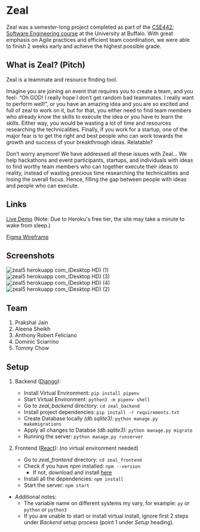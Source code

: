 # Zeal

Zeal was a semester-long project completed as part of the [CSE442: Software Engineering course](https://cse442.com/) at the University at Buffalo. With great emphasis on Agile practices and efficient team coordination, we were able to finish 2 weeks early and achieve the highest possible grade.

## What is Zeal? (Pitch)

Zeal is a teammate and resource finding tool.

Imagine you are joining an event that requires you to create a team, and you feel- “Oh GOD! I really hope I don’t get random bad teammates. I really want to perform well!”, or you have an amazing idea and you are so excited and full of zeal to work on it, but for that, you either need to find team members who already know the skills to execute the idea or you have to learn the skills. Either way, you would be wasting a lot of time and resources researching the technicalities. Finally, if you work for a startup, one of the major fear is to get the right and best people who can work towards the growth and success of your breakthrough ideas. Relatable?

Don’t worry anymore! We have addressed all these issues with Zeal…
We help hackathons and event participants, startups, and individuals with ideas to find worthy team members who can together execute their ideas to reality, instead of wasting precious time researching the technicalities and losing the overall focus. Hence, filling the gap between people with ideas and people who can execute.

## Links

[Live Demo](https://zeal5.herokuapp.com/) (Note: Due to Heroku's free tier, the site may take a minute to wake from sleep.)

[Figma Wireframe](https://www.figma.com/file/aR9EqyzY9YERRAejHNCRDB/Zeal?node-id=0%3A1)

## Screenshots

![zeal5 herokuapp com_(Desktop HD) (1)](https://user-images.githubusercontent.com/54859075/178938157-1316f030-e690-4466-9a1e-2cfbf1f7eaad.png)
![zeal5 herokuapp com_(Desktop HD) (3)](https://user-images.githubusercontent.com/54859075/178938181-91b3f90f-7a7a-49eb-b233-90f606435cfb.png)
![zeal5 herokuapp com_(Desktop HD) (4)](https://user-images.githubusercontent.com/54859075/178938192-e417ff75-acbc-4a3e-8475-6ac98f903735.png)
![zeal5 herokuapp com_(Desktop HD) (2)](https://user-images.githubusercontent.com/54859075/178938199-6cfa7dde-eb22-4d22-b236-2a6695573f37.png)


## Team

1. Prakshal Jain
2. Aleena Sheikh
3. Anthony Robert Feliciano
4. Dominic Sciarrino
5. Tommy Chow

## Setup

1. Backend ([Django](https://www.djangoproject.com/)):
    * Install Virtual Environment: ```pip install pipenv```
    * Start Virtual Environment: ```python3 -m pipenv shell```
    * Go to *zeal_backend* directory: ```cd zeal_backend```
    * Install project dependencies: ```pip install -r requirements.txt```
    * Create Database locally *(db.sqlite3)*: ```python manage.py makemigrations```
    * Apply all changes to Databse *(db.sqlite3)*: ```python manage.py migrate```
    * Running the server: ```python manage.py runserver```

2. Frontend ([React](https://reactjs.org/)): (no virtual environment needed)
    * Go to *zeal_frontend* directory: ```cd zeal_frontend```
    * Check if you have *npm* installed: ```npm --version```
      * If not, download and install [here](https://nodejs.org/en/download/)
    * Install all the dependencies: ```npm install```
    * Start the server: ```npm start```

* Additional notes:
  * The variable name on different systems my vary, for example: `py` or `python` or `python3`
  * If you are unable to start or install virtual install, ignore first 2 steps under *Backend* setup process (point 1 under *Setup* heading).
